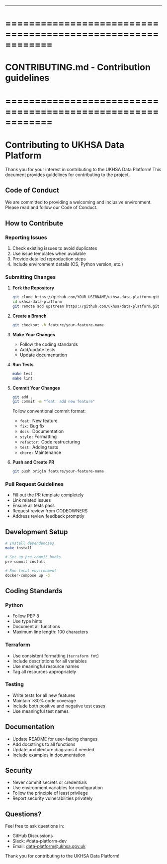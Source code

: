 
---
# ============================================================
# CONTRIBUTING.md - Contribution guidelines
# ============================================================

# Contributing to UKHSA Data Platform

Thank you for your interest in contributing to the UKHSA Data Platform! This document provides guidelines for contributing to the project.

## Code of Conduct

We are committed to providing a welcoming and inclusive environment. Please read and follow our Code of Conduct.

## How to Contribute

### Reporting Issues

1. Check existing issues to avoid duplicates
2. Use issue templates when available
3. Provide detailed reproduction steps
4. Include environment details (OS, Python version, etc.)

### Submitting Changes

1. **Fork the Repository**
   ```bash
   git clone https://github.com/YOUR_USERNAME/ukhsa-data-platform.git
   cd ukhsa-data-platform
   git remote add upstream https://github.com/ukhsa/data-platform.git
   ```

2. **Create a Branch**
   ```bash
   git checkout -b feature/your-feature-name
   ```

3. **Make Your Changes**
   - Follow the coding standards
   - Add/update tests
   - Update documentation

4. **Run Tests**
   ```bash
   make test
   make lint
   ```

5. **Commit Your Changes**
   ```bash
   git add .
   git commit -m "feat: add new feature"
   ```
   
   Follow conventional commit format:
   - `feat:` New feature
   - `fix:` Bug fix
   - `docs:` Documentation
   - `style:` Formatting
   - `refactor:` Code restructuring
   - `test:` Adding tests
   - `chore:` Maintenance

6. **Push and Create PR**
   ```bash
   git push origin feature/your-feature-name
   ```

### Pull Request Guidelines

- Fill out the PR template completely
- Link related issues
- Ensure all tests pass
- Request review from CODEOWNERS
- Address review feedback promptly

## Development Setup

```bash
# Install dependencies
make install

# Set up pre-commit hooks
pre-commit install

# Run local environment
docker-compose up -d
```

## Coding Standards

### Python
- Follow PEP 8
- Use type hints
- Document all functions
- Maximum line length: 100 characters

### Terraform
- Use consistent formatting (`terraform fmt`)
- Include descriptions for all variables
- Use meaningful resource names
- Tag all resources appropriately

### Testing
- Write tests for all new features
- Maintain >80% code coverage
- Include both positive and negative test cases
- Use meaningful test names

## Documentation

- Update README for user-facing changes
- Add docstrings to all functions
- Update architecture diagrams if needed
- Include examples in documentation

## Security

- Never commit secrets or credentials
- Use environment variables for configuration
- Follow the principle of least privilege
- Report security vulnerabilities privately

## Questions?

Feel free to ask questions in:
- GitHub Discussions
- Slack: #data-platform-dev
- Email: data-platform@ukhsa.gov.uk

Thank you for contributing to the UKHSA Data Platform!